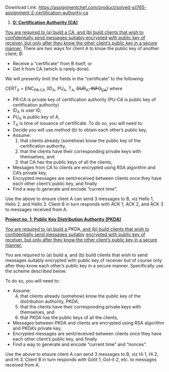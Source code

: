 Download Link: https://assignmentchef.com/product/solved-sil765-assignment-2-certification-authority-ca
<br>
<ol>

 <li><strong><u> 0: Certification Authority (CA)</u></strong></li>

</ol>

<u>You are required to (a) build a CA, and (b) build clients that wish to confidentially send messages suitably encrypted</u> <u>with public key of receiver, but only after they know the other client’s public key in a secure manner.</u>  There are two ways for client A to know the public key of another client, B:

<ul>

 <li>Receive a “certificate” from B itself, or</li>

 <li>Get it from CA (which is rarely done).</li>

</ul>

We will presently limit the fields in the “certificate” to the following:

CERT<sub>A</sub> = ENC<sub>PR‐CA</sub> (ID<sub>A</sub>, PU<sub>A</sub>, T<sub>A</sub>, <span style="text-decoration: line-through;">DUR</span><sub>A</sub><span style="text-decoration: line-through;">, INFO<sub>CA</sub></span>) where

<ul>

 <li>PR‐CA is private key of certification authority (PU‐CA is public key of certification authority)</li>

 <li>ID<sub>A</sub> is user ID,</li>

 <li>PU<sub>A</sub> is public key of A,</li>

 <li>T<sub>A</sub> is time of issuance of certificate. To do so, you will need to:</li>

 <li>Decide you will use method (b) to obtain each other’s public key,</li>

 <li>Assume:

  <ol>

   <li>that clients already (somehow) know the public key of the certification authority,</li>

   <li>that the clients have their corresponding private keys with themselves, and</li>

   <li>that CA has the public keys of all the clients,</li>

  </ol></li>

 <li>Messages from CA to clients are encrypted using RSA algorithm and CA’s private key,</li>

 <li>Encrypted messages are sent/received between clients once they have each other client’s public key, and finally</li>

 <li>Find a way to generate and encode “current time”.</li>

</ul>

Use the above to ensure client A can send 3 messages to B, viz Hello 1, Hello 2, and Hello 3. Client B in turn responds with ACK 1, ACK 2, and ACK 3 to messages received from A.

<strong> </strong>

<strong><u>Project no. 1: Public Key Distribution Authority (PKDA)</u></strong>

<u>You are required to (a) build a </u>PKDA<u>, and (b) build clients that wish to confidentially send messages suitably</u> <u>encrypted with public key of receiver, but only after they know the other client’s public key in a secure manner.</u>

You are required to (a) build a, and (b) build clients that wish to send messages suitably encrypted with public key of receiver but of course only after they know each other’s public key in a secure manner. Specifically use the scheme described below.

To do so, you will need to:

<ul>

 <li>Assume:

  <ol start="4">

   <li>that clients already (somehow) know the public key of the distribution authority, PKDA,</li>

   <li>that the clients have their corresponding private keys with themselves, and</li>

   <li>that PKDA has the public keys of all the clients,</li>

  </ol></li>

 <li>Messages between PKDA and clients are encrypted using RSA algorithm and PKDA’s private key,</li>

 <li>Encrypted messages are sent/received between clients once they have each other client’s public key, and finally</li>

 <li>Find a way to generate and encode “current time” and “nonces”.</li>

</ul>

Use the above to ensure client A can send 3 messages to B, viz Hi 1, Hi 2, and Hi 3. Client B in turn responds with Gotit 1, Got‐it 2, etc. to messages received from A.





